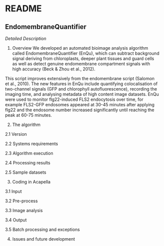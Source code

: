 # README

## EndomembraneQuantifier

*Detailed Description*

1. Overview
We developed an automated bioimage analysis algorithm called EndomembraneQuantifier (EnQu), which can subtract background signal deriving from chloroplasts, deeper plant tissues and guard cells as well as detect genuine endomembrane compartment signals with high accuracy (Beck & Zhou et al., 2012). 

This script improves extensively from the endomembrane script (Salomon et al., 2010). The new features in EnQu include quantifying colocalisation of two-channel signals (GFP and chlorophyll autofluorescence), recording the imaging time, and analysing metadata of high content image datasets. EnQu were used to monitor flg22-induced FLS2 endocytosis over time, for example FLS2-GFP endosomes appeared at 30-45 minutes after applying flg22 and the endosome number increased significantly until reaching the peak at 60-75 minutes.


2. The algorithm 

2.1 Version

2.2 Systems requirements

2.3 Algorithm execution

2.4 Processing results

2.5 Sample datasets

3. Coding in Acapella

3.1 Input

3.2 Pre-process

3.3 Image analysis

3.4 Output

3.5 Batch processing and exceptions

4. Issues and future development
